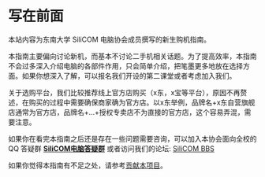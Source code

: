 # 写在前面

本站内容为东南大学 SiliCOM 电脑协会成员撰写的新生购机指南。

本指南主要偏向讨论新机，而基本不讨论二手机相关话题。为了提高效率，本指南不会过多深入介绍电脑的各部件作用，只会简单介绍，把笔墨更多地放在选择方面。如果你想深入了解，可以报名我们开设的第二课堂或者考虑加入我们。

关于选购平台，我们比较推荐线上官方店购买（x东，x宝等平台），原因不再赘述，在购买的过程中需要确保商家确为官方店。以x东举例，品牌名+x东自营旗舰店通常为官方店，品牌名+...+授权专卖店不为直接的官方店，这个容易弄混，需要注意。

如果你在看完本指南之后还是存在一些问题需要咨询，可以加入本协会面向全校的 QQ 答疑群 [**SiliCOM电脑答疑群**](https://qm.qq.com/q/4TD2KD7k2k) 或者访问我们的论坛: [SiliCOM BBS](https://rtfm.top/)

如果你觉得本指南有不足之处，请参考[贡献本项目](_contribute.md)。
